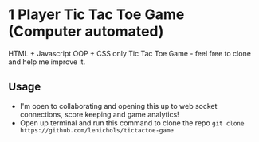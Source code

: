 1 Player Tic Tac Toe Game (Computer automated)
========

HTML + Javascript OOP + CSS only Tic Tac Toe Game - feel free to clone and help me improve it. 

## Usage

* I'm open to collaborating and opening this up to web socket connections, score keeping and game analytics!
* Open up terminal and run this command to clone the repo `git clone https://github.com/lenichols/tictactoe-game` 
